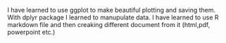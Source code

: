 I have learned to use ggplot to make beautiful plotting and saving them.
With dplyr package I learned to manupulate data.
I have learned to use R markdown file and then creaking different document from it (html,pdf, powerpoint etc.)